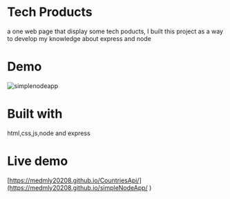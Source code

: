 
# Tech Products

 a one web page that display some tech poducts, I built this project as a way to develop my knowledge about express and node


# Demo




![simplenodeapp](https://user-images.githubusercontent.com/69359301/213151827-a3bcd8ea-66bf-4e87-b058-1267df25aeb9.png)






# Built with 

 html,css,js,node and express

# Live demo

[https://medmly20208.github.io/CountriesApi/](https://medmly20208.github.io/simpleNodeApp/
)
